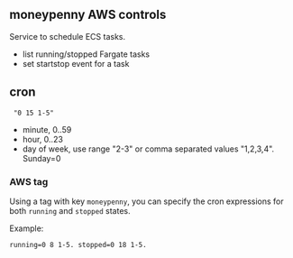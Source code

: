 ## moneypenny AWS controls

Service to schedule ECS tasks.

- list running/stopped Fargate tasks
- set startstop event for a task

## cron

```
 "0 15 1-5"
 ```

 - minute, 0..59
 - hour, 0..23
 - day of week, use range "2-3" or comma separated values "1,2,3,4". Sunday=0


### AWS tag

Using a tag with key `moneypenny`, you can specify the cron expressions for both `running` and `stopped` states.

Example:
```
running=0 8 1-5. stopped=0 18 1-5.
```